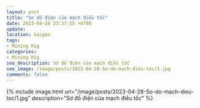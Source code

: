 ```yaml
---
layout: post
title: "Sơ đồ điện của mạch điều tốc"
date: 2023-04-28 23:37:55 +0700
update:
location: Saigon
tags:
- Mining Rig
categories:
- Mining Rig
seo_description: Sơ đồ điện của mạch điều tốc
seo_image: /image/posts/2023-04-28-So-do-mach-dieu-toc/1.jpg
comments: false
---
```


{% include image.html url="/image/posts/2023-04-28-So-do-mach-dieu-toc/1.jpg" description="Sơ đồ điện của mạch điều tốc" %}
